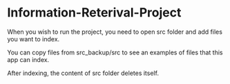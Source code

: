 # Information-Reterival-Project

When you wish to run the project, you need to open src folder and add files you want to index.

You can copy files from src_backup/src to see an examples of files that this app can index.

After indexing, the content of src folder deletes itself.

